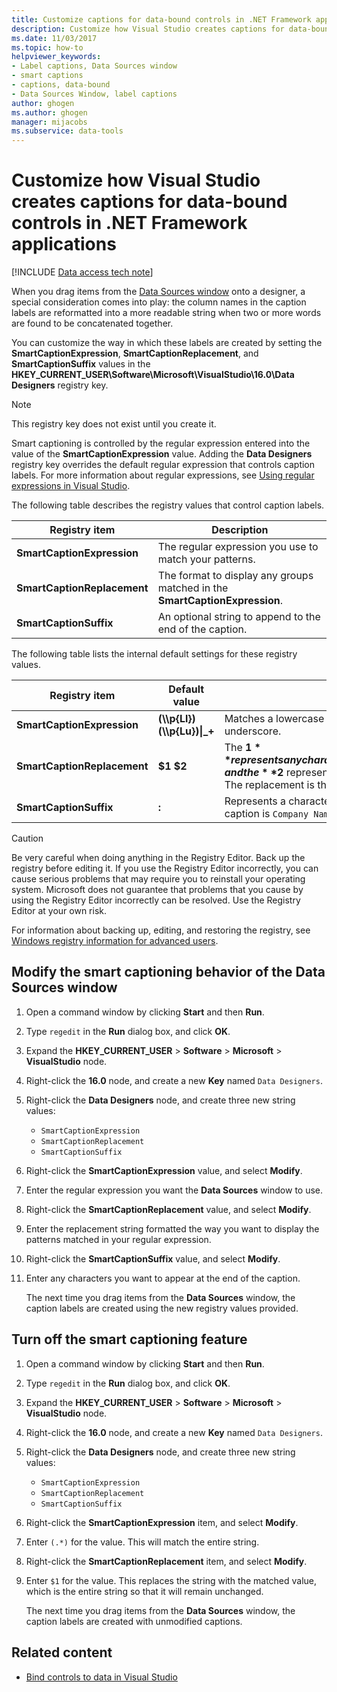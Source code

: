 ```yaml
---
title: Customize captions for data-bound controls in .NET Framework applications
description: Customize how Visual Studio creates captions for data-bound controls in .NET Framework applications. Modify the smart captioning behavior of the Data Sources window. Turn off smart captioning.
ms.date: 11/03/2017
ms.topic: how-to
helpviewer_keywords:
- Label captions, Data Sources window
- smart captions
- captions, data-bound
- Data Sources Window, label captions
author: ghogen
ms.author: ghogen
manager: mijacobs
ms.subservice: data-tools
---
```

# Customize how Visual Studio creates captions for data-bound controls in .NET Framework applications

[!INCLUDE [Data access tech note](./includes/data-technology-note.md)]

When you drag items from the [Data Sources window](add-new-data-sources.md#data-sources-window) onto a designer, a special consideration comes into play: the column names in the caption labels are reformatted into a more readable string when two or more words are found to be concatenated together.

You can customize the way in which these labels are created by setting the **SmartCaptionExpression**, **SmartCaptionReplacement**, and **SmartCaptionSuffix** values in the **HKEY_CURRENT_USER\Software\Microsoft\VisualStudio\16.0\Data Designers** registry key.

> [!NOTE]
> This registry key does not exist until you create it.

Smart captioning is controlled by the regular expression entered into the value of the **SmartCaptionExpression** value. Adding the **Data Designers** registry key overrides the default regular expression that controls caption labels. For more information about regular expressions, see [Using regular expressions in Visual Studio](../ide/using-regular-expressions-in-visual-studio.md).

The following table describes the registry values that control caption labels.

|Registry item|Description|
|-------------------|-----------------|
|**SmartCaptionExpression**|The regular expression you use to match your patterns.|
|**SmartCaptionReplacement**|The format to display any groups matched in the **SmartCaptionExpression**.|
|**SmartCaptionSuffix**|An optional string to append to the end of the caption.|

The following table lists the internal default settings for these registry values.

|Registry item|Default value|Explanation|
|-------------------|-------------------|-----------------|
|**SmartCaptionExpression**|**(\\\p{Ll})(\\\p{Lu})&#124;_+**|Matches a lowercase character followed by an uppercase character or an underscore.|
|**SmartCaptionReplacement**|**$1 $2**|The **$1** represents any characters matched in the first parentheses of the expression, and the **$2** represents any characters matched in the second parentheses. The replacement is the first match, a space, and then the second match.|
|**SmartCaptionSuffix**|**:**|Represents a character appended to the returned string. For example, if the caption is `Company Name`, the suffix makes it `Company Name:`|

> [!CAUTION]
> Be very careful when doing anything in the Registry Editor. Back up the registry before editing it. If you use the Registry Editor incorrectly, you can cause serious problems that may require you to reinstall your operating system. Microsoft does not guarantee that problems that you cause by using the Registry Editor incorrectly can be resolved. Use the Registry Editor at your own risk.
>
> For information about backing up, editing, and restoring the registry, see [Windows registry information for advanced users](https://support.microsoft.com/help/256986/windows-registry-information-for-advanced-users).

## Modify the smart captioning behavior of the Data Sources window

1. Open a command window by clicking **Start** and then **Run**.

2. Type `regedit` in the **Run** dialog box, and click **OK**.

3. Expand the **HKEY_CURRENT_USER** > **Software** > **Microsoft** > **VisualStudio** node.

4. Right-click the **16.0** node, and create a new **Key** named `Data Designers`.

5. Right-click the **Data Designers** node, and create three new string values:

    - `SmartCaptionExpression`
    - `SmartCaptionReplacement`
    - `SmartCaptionSuffix`

6. Right-click the **SmartCaptionExpression** value, and select **Modify**.

7. Enter the regular expression you want the **Data Sources** window to use.

8. Right-click the **SmartCaptionReplacement** value, and select **Modify**.

9. Enter the replacement string formatted the way you want to display the patterns matched in your regular expression.

10. Right-click the **SmartCaptionSuffix** value, and select **Modify**.

11. Enter any characters you want to appear at the end of the caption.

    The next time you drag items from the **Data Sources** window, the caption labels are created using the new registry values provided.

## Turn off the smart captioning feature

1. Open a command window by clicking **Start** and then **Run**.

2. Type `regedit` in the **Run** dialog box, and click **OK**.

3. Expand the **HKEY_CURRENT_USER** > **Software** > **Microsoft** > **VisualStudio** node.

4. Right-click the **16.0** node, and create a new **Key** named `Data Designers`.

5. Right-click the **Data Designers** node, and create three new string values:

    - `SmartCaptionExpression`
    - `SmartCaptionReplacement`
    - `SmartCaptionSuffix`

6. Right-click the **SmartCaptionExpression** item, and select **Modify**.

7. Enter `(.*)` for the value. This will match the entire string.

8. Right-click the **SmartCaptionReplacement** item, and select **Modify**.

9. Enter `$1` for the value. This replaces the string with the matched value, which is the entire string so that it will remain unchanged.

    The next time you drag items from the **Data Sources** window, the caption labels are created with unmodified captions.

## Related content

- [Bind controls to data in Visual Studio](../data-tools/bind-controls-to-data-in-visual-studio.md)

